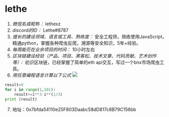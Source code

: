 # lethe

1. *微信名或昵称：* lethexz
2. *discord的ID：* Lethe#8787
3. *擅长的建设领域、语言或工具、熟练度：* 安全工程师，熟练使用JavaScript，精通python，掌握各种爬虫反爬，溯源等安全知识，5年+经验。
4. *每周能花在业余项目的时间：* 10小时左右
5. *区块链建设经验（产品、项目、黑客松、技术文章、代码贡献、艺术创作等）：* 初识区块链，已经掌握了简单的eth api交互，写过一个bnx市场爬虫工具。
6. *用任意编程语言计算以下公式*
![](https://latex.codecogs.com/svg.image?\sum_{n=1}^{100}\left&space;(n^{3}-\sqrt[3]{n}&space;\right&space;))

``` python
result=0
for i in range(1,101):
	result+=i**3-i**(1/3)
print (result)
```
7. 地址：0x7bfda54110e25F803Daabc58dD817c8B79C156bb
